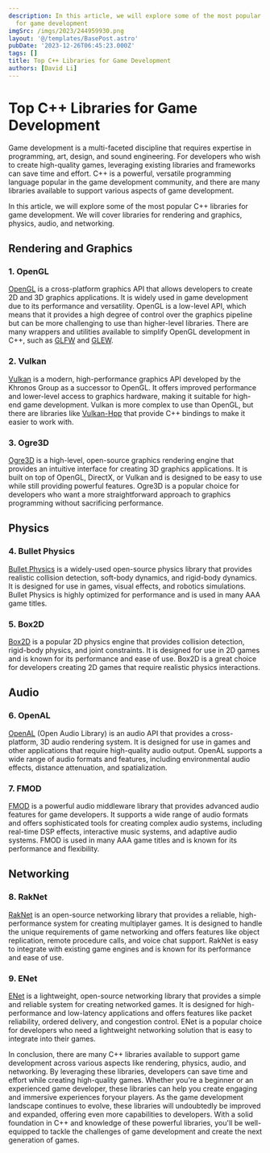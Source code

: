 ```yaml
---
description: In this article, we will explore some of the most popular C++ libraries
  for game development
imgSrc: /imgs/2023/244959930.png
layout: '@/templates/BasePost.astro'
pubDate: '2023-12-26T06:45:23.000Z'
tags: []
title: Top C++ Libraries for Game Development
authors: [David Li]
---
```


# Top C++ Libraries for Game Development

Game development is a multi-faceted discipline that requires expertise in programming, art, design, and sound engineering. For developers who wish to create high-quality games, leveraging existing libraries and frameworks can save time and effort. C++ is a powerful, versatile programming language popular in the game development community, and there are many libraries available to support various aspects of game development.

In this article, we will explore some of the most popular C++ libraries for game development. We will cover libraries for rendering and graphics, physics, audio, and networking.

## Rendering and Graphics

### 1. OpenGL

[OpenGL](https://www.opengl.org/) is a cross-platform graphics API that allows developers to create 2D and 3D graphics applications. It is widely used in game development due to its performance and versatility. OpenGL is a low-level API, which means that it provides a high degree of control over the graphics pipeline but can be more challenging to use than higher-level libraries. There are many wrappers and utilities available to simplify OpenGL development in C++, such as [GLFW](https://www.glfw.org/) and [GLEW](http://glew.sourceforge.net/).

### 2. Vulkan

[Vulkan](https://www.khronos.org/vulkan/) is a modern, high-performance graphics API developed by the Khronos Group as a successor to OpenGL. It offers improved performance and lower-level access to graphics hardware, making it suitable for high-end game development. Vulkan is more complex to use than OpenGL, but there are libraries like [Vulkan-Hpp](https://github.com/KhronosGroup/Vulkan-Hpp) that provide C++ bindings to make it easier to work with.

### 3. Ogre3D

[Ogre3D](https://www.ogre3d.org/) is a high-level, open-source graphics rendering engine that provides an intuitive interface for creating 3D graphics applications. It is built on top of OpenGL, DirectX, or Vulkan and is designed to be easy to use while still providing powerful features. Ogre3D is a popular choice for developers who want a more straightforward approach to graphics programming without sacrificing performance.

## Physics

### 4. Bullet Physics

[Bullet Physics](https://github.com/bulletphysics/bullet3) is a widely-used open-source physics library that provides realistic collision detection, soft-body dynamics, and rigid-body dynamics. It is designed for use in games, visual effects, and robotics simulations. Bullet Physics is highly optimized for performance and is used in many AAA game titles.

### 5. Box2D

[Box2D](https://box2d.org/) is a popular 2D physics engine that provides collision detection, rigid-body physics, and joint constraints. It is designed for use in 2D games and is known for its performance and ease of use. Box2D is a great choice for developers creating 2D games that require realistic physics interactions.

## Audio

### 6. OpenAL

[OpenAL](https://www.openal.org/) (Open Audio Library) is an audio API that provides a cross-platform, 3D audio rendering system. It is designed for use in games and other applications that require high-quality audio output. OpenAL supports a wide range of audio formats and features, including environmental audio effects, distance attenuation, and spatialization.

### 7. FMOD

[FMOD](https://www.fmod.com/) is a powerful audio middleware library that provides advanced audio features for game developers. It supports a wide range of audio formats and offers sophisticated tools for creating complex audio systems, including real-time DSP effects, interactive music systems, and adaptive audio systems. FMOD is used in many AAA game titles and is known for its performance and flexibility.

## Networking

### 8. RakNet

[RakNet](https://github.com/facebookarchive/RakNet) is an open-source networking library that provides a reliable, high-performance system for creating multiplayer games. It is designed to handle the unique requirements of game networking and offers features like object replication, remote procedure calls, and voice chat support. RakNet is easy to integrate with existing game engines and is known for its performance and ease of use.

### 9. ENet

[ENet](http://enet.bespin.org/) is a lightweight, open-source networking library that provides a simple and reliable system for creating networked games. It is designed for high-performance and low-latency applications and offers features like packet reliability, ordered delivery, and congestion control. ENet is a popular choice for developers who need a lightweight networking solution that is easy to integrate into their games.

In conclusion, there are many C++ libraries available to support game development across various aspects like rendering, physics, audio, and networking. By leveraging these libraries, developers can save time and effort while creating high-quality games. Whether you're a beginner or an experienced game developer, these libraries can help you create engaging and immersive experiences foryour players. As the game development landscape continues to evolve, these libraries will undoubtedly be improved and expanded, offering even more capabilities to developers. With a solid foundation in C++ and knowledge of these powerful libraries, you'll be well-equipped to tackle the challenges of game development and create the next generation of games.